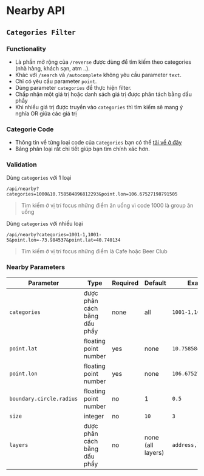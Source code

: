# Nearby API

## `Categories Filter`

### Functionality
- Là phần mở rộng của `/reverse` được dùng để tìm kiếm theo categories (nhà hàng, khách sạn, atm ..).
- Khác với `/search` và `/autocomplete` không yêu cầu parameter `text`.
- Chỉ có yêu cầu parameter `point`.
- Dùng parameter `categories` để thực hiện filter.
- Chấp nhận một giá trị hoặc danh sách giá trị được phân tách bằng dấu phẩy
- Khi nhiều giá trị được truyền vào `categories` thì tìm kiếm sẽ mang ý nghĩa OR giữa các giá trị

### Categorie Code
- Thông tin về từng loại code của `Categories` bạn có thể [tải về ở đây](/Geocoder/poicat/vietmap-poi-category.xlsx?raw=true)
- Bảng phân loại rất chi tiết giúp bạn tìm chính xác hơn.
### Validation

Dùng `categories` với 1 loại

`/api/nearby?categories=1000&10.758584896812293&point.lon=106.67527198791505`

> Tìm kiếm ở vị trí focus những điểm ăn uống vì code 1000 là group ăn uống


Dùng `categories` với nhiều loại

`/api/nearby?categories=1001-1,1001-5&point.lon=-73.984537&point.lat=40.740134`

> Tìm kiếm ở vị trí focus những điểm là Cafe hoặc Beer Club

### Nearby Parameters
Parameter | Type | Required | Default | Example
--- | --- | --- | --- | ---
`categories` | được phân cách bằng dấu phẩy | none | all | `1001-1,1001-5`
`point.lat` | floating point number | yes | none | `10.758584896812293`
`point.lon` | floating point number | yes | none | `106.67527198791505`
`boundary.circle.radius` | floating point number | no | 1 | `0.5`
`size` | integer | no | `10` | `3`
`layers` | được phân cách bằng dấu phẩy | no | none (all layers) | `address,locality`
